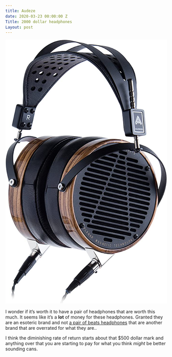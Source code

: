 ```yaml
---
title: Audeze
date: 2020-03-23 00:00:00 Z
Title: 2000 dollar headphones
Layout: post
---
```


![headphones](/images/audeze.png)

I wonder if it’s worth it to have a pair of headphones that are worth this much. It seems like it’s a **lot** of  money for these headphones. Granted they are an esoteric brand and not [a pair of beats headphones](https://amzn.to/2UwWj7d) that are another brand that are overrated for what they are..

I think the diminishing rate of return starts about that $500 dollar mark and anything over that you are starting to pay for what you think *might* be better sounding cans.  
